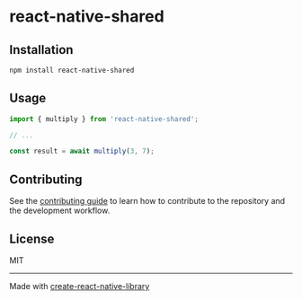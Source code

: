 # react-native-shared

 

## Installation

```sh
npm install react-native-shared
```

## Usage

```js
import { multiply } from 'react-native-shared';

// ...

const result = await multiply(3, 7);
```

## Contributing

See the [contributing guide](CONTRIBUTING.md) to learn how to contribute to the repository and the development workflow.

## License

MIT

---

Made with [create-react-native-library](https://github.com/callstack/react-native-builder-bob)
